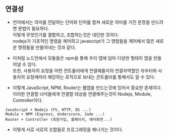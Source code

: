 ## 연결성

- 언어에서는 의미를 전달하는 단어와 단어를 합쳐 새로운 의미를 가진 문장을 만드려면 문법이 필요하다.<br/>이렇게 무엇인가를 결합하고, 조합하는것은 대단한 것이다.<br/>nodejs가 기초적인 명령을 제어하고 javascript가 그 명령들을 제어해서 많은 새로운 명령들을 만들어내는 것과 같다.

- 이처럼 노드안에서 모듈들은 npm을 통해 우리 앱에 담아 다양한 형태의 앱을 만들어낼 수 있다.<br/>또한, 사용자의 요청을 어떤 컨트롤러에게 연결해줄지의 연결자역할인 라우터와 사용자의 요청에따라 해당하는 로직으로 보내는 콘트롤러를 통해서도 알 수 있다.

- 이렇게 JavaScript, NPM, Router는 웹앱을 만드는것에 있어서 중요한 존재이다. 이러한 연결할 녀석들에게 연결할 대상을 연결해주는것이 Nodejs, Module, Controller이다.

```
JavaScript + Nodejs (FS, HTTP, OS ...)
Module + NPM (Express, Underscore, Jade ...)
Router + Controller (회원가입, 홈페이지, 에러화면...)
```

- 이렇게 서로 서로의 조합들로 프로그래밍을 해나가는 것이다.
